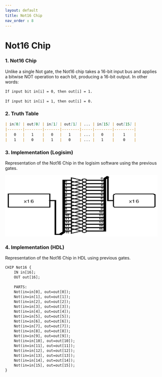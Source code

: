 ```yaml
---
layout: default
title: Not16 Chip
nav_order : 8
---
```


# Not16 Chip 

### 1. Not16 Chip
Unlike a single Not gate, the Not16 chip takes a 16-bit input bus and applies a bitwise NOT operation to each bit, producing a 16-bit output.
In other words:

    If input bit in[i] = 0, then out[i] = 1.

    If input bit in[i] = 1, then out[i] = 0.


### 2. Truth Table

```markdown
| in[0] | out[0] | in[1] | out[1] | ... | in[15] | out[15] |
|-------|--------|-------|--------|-----|--------|---------|
|   0   |   1    |   0   |   1    | ... |   0    |    1    |
|   1   |   0    |   1   |   0    | ... |   1    |    0    |
```

### 3. Implementation (Logisim)
Representation of the Not16 Chip in the logisim software using the previous gates.

<img src="\logisim\not16.png" width="500" height="200px"/> 


### 4. Implementation (HDL)
Representation of the Not16 Chip in HDL using previous gates.


```hdl
CHIP Not16 {
    IN in[16];
    OUT out[16];

    PARTS:
    Not(in=in[0], out=out[0]);
    Not(in=in[1], out=out[1]);
    Not(in=in[2], out=out[2]);
    Not(in=in[3], out=out[3]);
    Not(in=in[4], out=out[4]);
    Not(in=in[5], out=out[5]);
    Not(in=in[6], out=out[6]);
    Not(in=in[7], out=out[7]);
    Not(in=in[8], out=out[8]);
    Not(in=in[9], out=out[9]);
    Not(in=in[10], out=out[10]);
    Not(in=in[11], out=out[11]);
    Not(in=in[12], out=out[12]);
    Not(in=in[13], out=out[13]);
    Not(in=in[14], out=out[14]);
    Not(in=in[15], out=out[15]);
}
 ```